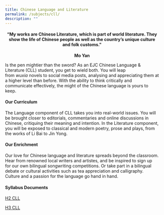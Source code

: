 ```yaml
---
title: Chinese Language and Literature
permalink: /subjects/cll/
description: ""
---
```

<center><h4>“My works are Chinese Literature, which is part of world literature. They show the life of Chinese people as well as the country’s unique culture and folk customs."</h4><b>Mo Yan</b></center>

Is the pen mightier than the sword? As an EJC Chinese Language &amp; Literature (CLL) student, you get to wield both. You will leap from&nbsp;_wuxia_&nbsp;novels to social media posts, analysing and appreciating them at a higher level than before. With the ability to think critically and communicate effectively, the might of the Chinese language is yours to keep.

#### **Our Curriculum**

The Language component of CLL takes you into real-world issues. You will be brought closer to editorials, commentaries and online discussions in Chinese, critiquing their meaning and intention. In the Literature component, you will be exposed to classical and modern poetry, prose and plays, from the works of Li Bai to Jin Yong.

#### **Our Enrichment**

Our love for Chinese language and literature spreads beyond the classroom. Hear from renowned local writers and artistes, and be inspired to sign up for our own bilingual songwriting competitions. Or take part in a bilingual debate or cultural activities such as tea appreciation and calligraphy. Culture and a passion for the language go hand in hand.

#### **Syllabus Documents**

[H2 CLL](https://www.seab.gov.sg/docs/default-source/national-examinations/syllabus/alevel/2024syllabus/9575_y24_sy.pdf)

[H3 CLL](https://www.seab.gov.sg/docs/default-source/national-examinations/syllabus/alevel/2024syllabus/9901_y24_sy.pdf)